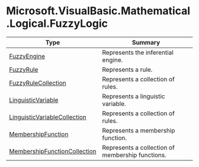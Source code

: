 ﻿
# Microsoft.VisualBasic.Mathematical.Logical.FuzzyLogic

|Type|Summary|
|----|-------|
|<a href="#" onClick="load('/docs/Microsoft.VisualBasic.Mathematical.Logical.FuzzyLogic/FuzzyEngine.md')">FuzzyEngine</a>|Represents the inferential engine.|
|<a href="#" onClick="load('/docs/Microsoft.VisualBasic.Mathematical.Logical.FuzzyLogic/FuzzyRule.md')">FuzzyRule</a>|Represents a rule.|
|<a href="#" onClick="load('/docs/Microsoft.VisualBasic.Mathematical.Logical.FuzzyLogic/FuzzyRuleCollection.md')">FuzzyRuleCollection</a>|Represents a collection of rules.|
|<a href="#" onClick="load('/docs/Microsoft.VisualBasic.Mathematical.Logical.FuzzyLogic/LinguisticVariable.md')">LinguisticVariable</a>|Represents a linguistic variable.|
|<a href="#" onClick="load('/docs/Microsoft.VisualBasic.Mathematical.Logical.FuzzyLogic/LinguisticVariableCollection.md')">LinguisticVariableCollection</a>|Represents a collection of rules.|
|<a href="#" onClick="load('/docs/Microsoft.VisualBasic.Mathematical.Logical.FuzzyLogic/MembershipFunction.md')">MembershipFunction</a>|Represents a membership function.|
|<a href="#" onClick="load('/docs/Microsoft.VisualBasic.Mathematical.Logical.FuzzyLogic/MembershipFunctionCollection.md')">MembershipFunctionCollection</a>|Represents a collection of membership functions.|

